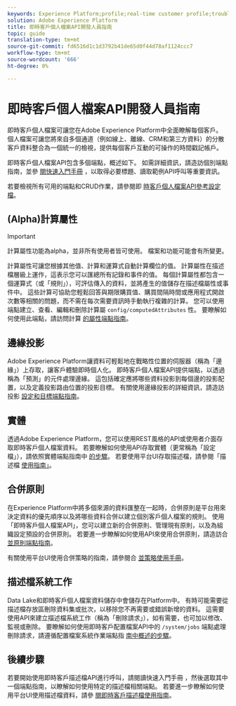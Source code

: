 ```yaml
---
keywords: Experience Platform;profile;real-time customer profile;troubleshooting;API
solution: Adobe Experience Platform
title: 即時客戶個人檔案API開發人員指南
topic: guide
translation-type: tm+mt
source-git-commit: fd6516d1c1d3792b41de65d0f44d78af1124ccc7
workflow-type: tm+mt
source-wordcount: '666'
ht-degree: 0%

---
```



# 即時客戶個人檔案API開發人員指南

即時客戶個人檔案可讓您在Adobe Experience Platform中全面瞭解每個客戶。 個人檔案可讓您將來自多個通道（例如線上、離線、CRM和第三方資料）的分散客戶資料整合為一個統一的檢視，提供每個客戶互動的可操作的時間戳記帳戶。

即時客戶個人檔案API包含多個端點，概述如下。 如需詳細資訊，請造訪個別端點指南，並參 [閱快速入門手冊](getting-started.md) ，以取得必要標題、讀取範例API呼叫等重要資訊。

若要檢視所有可用的端點和CRUD作業，請參閱即 [時客戶個人檔案API參考設定檔](https://www.adobe.io/apis/experienceplatform/home/api-reference.html#!acpdr/swagger-specs/real-time-customer-profile.yaml)。

## (Alpha)計算屬性

>[!IMPORTANT]
>計算屬性功能為alpha，並非所有使用者皆可使用。 檔案和功能可能會有所變更。

計算屬性可讓您根據其他值、計算和運算式自動計算欄位的值。 計算屬性在描述檔層級上運作，這表示您可以匯總所有記錄和事件的值。 每個計算屬性都包含一個運算式（或「規則」），可評估傳入的資料，並將產生的值儲存在描述檔屬性或事件中。 這些計算可協助您輕鬆回答與期限購買值、購買間隔時間或應用程式開啟次數等相關的問題，而不需在每次需要資訊時手動執行複雜的計算。 您可以使用端點建立、查看、編輯和刪除計算屬 `config/computedAttributes` 性。 要瞭解如何使用此端點，請訪問計算 [的屬性端點指南](computed-attributes.md)。

## 邊緣投影

Adobe Experience Platform讓資料可輕鬆地在戰略性位置的伺服器（稱為「邊緣」）上存取，讓客戶體驗即時個人化。 即時客戶個人檔案API提供端點，以透過稱為「預測」的元件處理邊緣。 這包括確定應將哪些資料投影到每個邊的投影配置，以及定義投影路由位置的投影目標。 有關使用邊緣投影的詳細資訊，請造訪投影 [設定和目標端點指南](edge-projections.md)。

## 實體

透過Adobe Experience Platform，您可以使用REST風格的API或使用者介面存取即時客戶個人檔案資料。 若要瞭解如何使用API存取實體（更常稱為「設定檔」），請依照實體端點指南中 [的步驟](entities.md)。 若要使用平台UI存取描述檔，請參閱「描述檔 [使用指南」](../ui/user-guide.md)。

## 合併原則

在Experience Platform中將多個來源的資料匯整在一起時，合併原則是平台用來決定資料的優先順序以及將哪些資料合併以建立個別客戶個人檔案的規則。 使用「即時客戶個人檔案API」，您可以建立新的合併原則、管理現有原則，以及為組織設定預設的合併原則。 若要進一步瞭解如何使用API來使用合併原則，請造訪合 [並原則端點指南](merge-policies.md)。

有關使用平台UI使用合併策略的指南，請參閱合 [並策略使用手冊](../ui/merge-policies.md)。

## 描述檔系統工作

Data Lake和即時客戶個人檔案資料儲存中會儲存在Platform中。 有時可能需要從描述檔存放區刪除資料集或批次，以移除您不再需要或錯誤新增的資料。 這需要使用API來建立描述檔系統工作（稱為「刪除請求」），如有需要，也可加以修改、監視或刪除。 要瞭解如何使用即時客戶配置檔案API中的 `/system/jobs` 端點處理刪除請求，請遵循配置檔案系統作業端點指 [南中概述的步驟](profile-system-jobs.md)。

## 後續步驟

若要開始使用即時客戶描述檔API進行呼叫，請閱讀快速入門手冊 [](getting-started.md) ，然後選取其中一個端點指南，以瞭解如何使用特定的描述檔相關端點。 若要進一步瞭解如何使用平台UI使用描述檔資料，請參 [閱即時客戶描述檔使用指南](../ui/user-guide.md)。